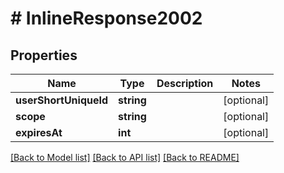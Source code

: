# # InlineResponse2002

## Properties

Name | Type | Description | Notes
------------ | ------------- | ------------- | -------------
**userShortUniqueId** | **string** |  | [optional]
**scope** | **string** |  | [optional]
**expiresAt** | **int** |  | [optional]

[[Back to Model list]](../../README.md#models) [[Back to API list]](../../README.md#endpoints) [[Back to README]](../../README.md)

